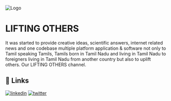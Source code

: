 
![Logo](https://fdn.gsmarena.com/imgroot/news/21/02/youtube-android-4k-playback-option/-1200/gsmarena_000.jpg)


# LIFTING OTHERS

 It was started to provide creative ideas, scientific answers, internet related news and one codebase multiple platform application & software not only to Tamil speaking Tamils, Tamils ​​born in Tamil Nadu and living in Tamil Nadu to foreigners living in Tamil Nadu from another country but also to uplift others. Our LIFTING OTHERS channel.


## 🔗 Links

[![linkedin](https://img.shields.io/badge/linkedin-0A66C2?style=for-the-badge&logo=linkedin&logoColor=white)](https://www.linkedin.com/in/gnana-prakash-85b05422a/)
[![twitter](https://img.shields.io/badge/twitter-1DA1F2?style=for-the-badge&logo=twitter&logoColor=white)](https://twitter.com/Prakash40605011)

